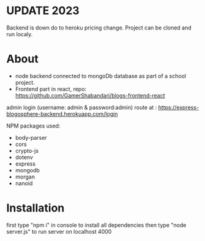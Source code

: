 # UPDATE 2023
Backend is down do to heroku pricing change. Project can be cloned and run localy.

# About
- node backend connected to mongoDb database as part of a school project. 
- Frontend part in react, repo: https://github.com/GamerShabandari/blogs-frontend-react

admin login (username: admin & password:admin) route at : https://express-blogosphere-backend.herokuapp.com/login

NPM packages used:
- body-parser
- cors
- crypto-js
- dotenv
- express
- mongodb
- morgan
- nanoid

# Installation
first type "npm i" in console to install all dependencies 
then type "node server.js" to run server on localhost 4000

